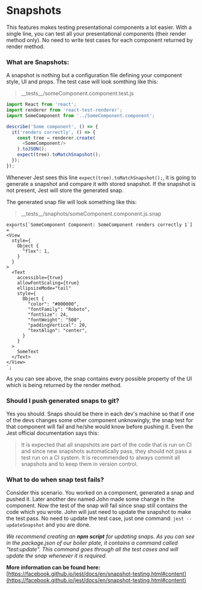 # Snapshots

This features makes testing presentational components a lot easier. With a single line, you can test all your presentational components (their render method only). No need to write test cases for each component returned by render method.

### What are Snapshots:

A snapshot is nothing but a configuration file defining your component style, UI and props. The test case will look somthing like this:

>\_\_tests__/someComponent.component.test.js

```js
import React from 'react';
import renderer from 'react-test-renderer';
import SomeComponent from '../SomeComponent.component';

describe('Some component', () => {
  it('renders correctly', () => {
    const tree = renderer.create(
      <SomeComponent/>
    ).toJSON();
    expect(tree).toMatchSnapshot();
  });
});
```

Whenever Jest sees this line `expect(tree).toMatchSnapshot();`, it is going to generate a snapshot and compare it with stored snapshot. If the snapshot is not present, Jest will store the generated snap.

The generated snap file will look something like this:

>\_\_tests__/snaphots/someComponent.component.js.snap

```
exports[`SomeComponent Component: SomeComponent renders correctly 1`] = `
<View
  style={
    Object {
      "flex": 1,
    }
  }
>
  <Text
    accessible={true}
    allowFontScaling={true}
    ellipsizeMode="tail"
    style={
      Object {
        "color": "#000000",
        "fontFamily": "Roboto",
        "fontSize": 24,
        "fontWeight": "500",
        "paddingVertical": 20,
        "textAlign": "center",
      }
    }
  >
    SomeText
  </Text>
</View>
`;
```

As you can see above, the snap contains every possible property of the UI which is being returned by the render method.


### Should I push generated snaps to git?

Yes you should. Snaps should be there in each dev's machine so that if one of the devs changes some other component unknowingly, the snap test for that component will fail and he/she would know before pushing it.
Even the Jest official documentation says this:

>It is expected that all snapshots are part of the code that is run on CI and since new snapshots automatically pass, they should not pass a test run on a CI system. It is recommended to always commit all snapshots and to keep them in version control.

### What to do when snap test fails?

Consider this scenario. You worked on a component, generated a snap and pushed it. Later another dev named John made some change in the component. Now the test of the snap will fail since snap still contains the code which you wrote. John will just need to update the snapshot to make the test pass. No need to update the test case, just one command: `jest --updateSnapshot` and you are done.

*We recommend creating an __npm script__ for updating snaps. As you can see in the package.json of our boiler plate,  it contains a command called "test:update". This command goes through all the test cases and will update the snap whenever it is required.*

__More information can be found here:__ [https://facebook.github.io/jest/docs/en/snapshot-testing.html#content](https://facebook.github.io/jest/docs/en/snapshot-testing.html#content)
